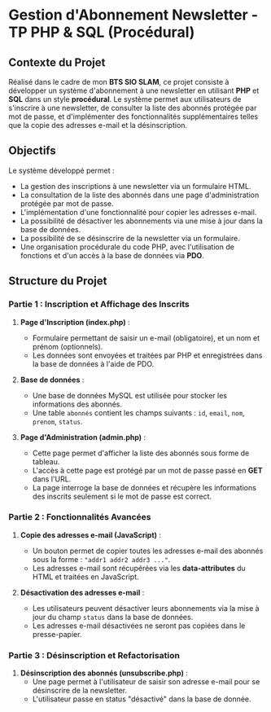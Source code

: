 # Gestion d'Abonnement Newsletter - TP PHP & SQL (Procédural)

## Contexte du Projet
Réalisé dans le cadre de mon **BTS SIO SLAM**, ce projet consiste à développer un système d'abonnement à une newsletter en utilisant **PHP** et **SQL** dans un style **procédural**. 
Le système permet aux utilisateurs de s'inscrire à une newsletter, de consulter la liste des abonnés protégée par mot de passe, et d'implémenter des fonctionnalités supplémentaires telles que la copie des adresses e-mail et la désinscription.

## Objectifs
Le système développé permet :
- La gestion des inscriptions à une newsletter via un formulaire HTML.
- La consultation de la liste des abonnés dans une page d'administration protégée par mot de passe.
- L'implémentation d'une fonctionnalité pour copier les adresses e-mail.
- La possibilité de désactiver les abonnements via une mise à jour dans la base de données.
- La possibilité de se désinscrire de la newsletter via un formulaire.
- Une organisation procédurale du code PHP, avec l'utilisation de fonctions et d'un accès à la base de données via **PDO**.

## Structure du Projet

### Partie 1 : Inscription et Affichage des Inscrits

1. **Page d'Inscription (index.php)** :
   - Formulaire permettant de saisir un e-mail (obligatoire), et un nom et prénom (optionnels).
   - Les données sont envoyées et traitées par PHP et enregistrées dans la base de données à l'aide de PDO.

2. **Base de données** :
   - Une base de données MySQL est utilisée pour stocker les informations des abonnés.
   - Une table `abonnés` contient les champs suivants : `id`, `email`, `nom`, `prenom`, `status`.

3. **Page d'Administration (admin.php)** :
   - Cette page permet d'afficher la liste des abonnés sous forme de tableau.
   - L'accès à cette page est protégé par un mot de passe passé en **GET** dans l'URL.
   - La page interroge la base de données et récupère les informations des inscrits seulement si le mot de passe est correct.

### Partie 2 : Fonctionnalités Avancées

1. **Copie des adresses e-mail (JavaScript)** :
   - Un bouton permet de copier toutes les adresses e-mail des abonnés sous la forme : `"addr1 addr2 addr3 ..."`.
   - Les adresses e-mail sont récupérées via les **data-attributes** du HTML et traitées en JavaScript.

2. **Désactivation des adresses e-mail** :
   - Les utilisateurs peuvent désactiver leurs abonnements via la mise à jour du champ `status` dans la base de données.
   - Les adresses e-mail désactivées ne seront pas copiées dans le presse-papier.

### Partie 3 : Désinscription et Refactorisation

1. **Désinscription des abonnés (unsubscribe.php)** :
   - Une page permet à l'utilisateur de saisir son adresse e-mail pour se désinscrire de la newsletter.
   - L'utilisateur passe en status "désactivé" dans la base de donnée.
